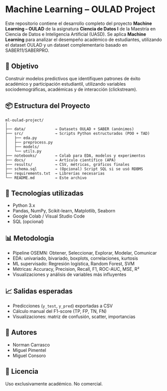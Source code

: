 # Machine Learning – OULAD Project

Este repositorio contiene el desarrollo completo del proyecto **Machine Learning – OULAD** de la asignatura **Ciencia de Datos I** de la Maestría en Ciencia de Datos e Inteligencia Artificial (UASD). Se aplica **Machine Learning** para analizar el desempeño académico de estudiantes, utilizando el dataset OULAD y un dataset complementario basado en SABER11/SABERPRO.

## 🎯 Objetivo

Construir modelos predictivos que identifiquen patrones de éxito académico y participación estudiantil, utilizando variables sociodemográficas, académicas y de interacción (clickstream).

## 📦 Estructura del Proyecto

```
ml-oulad-project/
│
├── data/             → Datasets OULAD + SABER (anónimos)
├── src/              → Scripts Python estructurados (POO + TAD)
│   ├── eda.py
│   ├── preprocess.py
│   ├── models/
│   └── utils.py
├── notebooks/        → Colab para EDA, modelos y experimentos
├── docs/             → Artículo científico (APA)
├── results/          → CSV, métricas, gráficos finales
├── schema.sql        → (Opcional) Script SQL si se usó RDBMS
├── requirements.txt  → Librerías necesarias
└── README.md         → Este archivo
```

## 🧠 Tecnologías utilizadas

- Python 3.x
- Pandas, NumPy, Scikit-learn, Matplotlib, Seaborn
- Google Colab / Visual Studio Code
- SQL (opcional)

## 📊 Metodología

- Pipeline OSEMN: Obtener, Seleccionar, Explorar, Modelar, Comunicar
- EDA: univariado, bivariado, boxplots, correlaciones, kurtosis
- ML supervisado: Regresión logística, Random Forest, SVM
- Métricas: Accuracy, Precision, Recall, F1, ROC-AUC, MSE, R²
- Visualizaciones y análisis de variables más influyentes

## 📈 Salidas esperadas

- Predicciones (`y_test`, `y_pred`) exportadas a CSV
- Cálculo manual del F1-score (TP, FP, TN, FN)
- Visualizaciones: matriz de confusión, scatter, importancias

## 👥 Autores

- Norman Carrasco
- Miguel Pimentel
- Miguel Consoro

## 📄 Licencia

Uso exclusivamente académico. No comercial.
